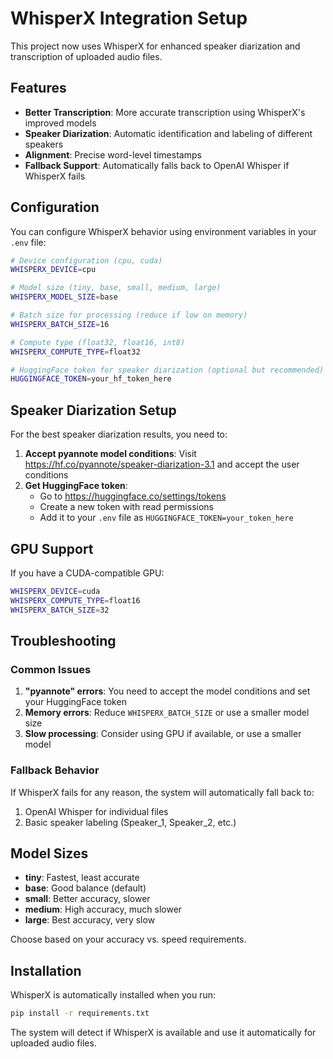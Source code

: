 # WhisperX Integration Setup

This project now uses WhisperX for enhanced speaker diarization and transcription of uploaded audio files.

## Features

- **Better Transcription**: More accurate transcription using WhisperX's improved models
- **Speaker Diarization**: Automatic identification and labeling of different speakers
- **Alignment**: Precise word-level timestamps
- **Fallback Support**: Automatically falls back to OpenAI Whisper if WhisperX fails

## Configuration

You can configure WhisperX behavior using environment variables in your `.env` file:

```bash
# Device configuration (cpu, cuda)
WHISPERX_DEVICE=cpu

# Model size (tiny, base, small, medium, large)
WHISPERX_MODEL_SIZE=base

# Batch size for processing (reduce if low on memory)
WHISPERX_BATCH_SIZE=16

# Compute type (float32, float16, int8)
WHISPERX_COMPUTE_TYPE=float32

# HuggingFace token for speaker diarization (optional but recommended)
HUGGINGFACE_TOKEN=your_hf_token_here
```

## Speaker Diarization Setup

For the best speaker diarization results, you need to:

1. **Accept pyannote model conditions**: Visit https://hf.co/pyannote/speaker-diarization-3.1 and accept the user conditions
2. **Get HuggingFace token**: 
   - Go to https://huggingface.co/settings/tokens
   - Create a new token with read permissions
   - Add it to your `.env` file as `HUGGINGFACE_TOKEN=your_token_here`

## GPU Support

If you have a CUDA-compatible GPU:

```bash
WHISPERX_DEVICE=cuda
WHISPERX_COMPUTE_TYPE=float16
WHISPERX_BATCH_SIZE=32
```

## Troubleshooting

### Common Issues

1. **"pyannote" errors**: You need to accept the model conditions and set your HuggingFace token
2. **Memory errors**: Reduce `WHISPERX_BATCH_SIZE` or use a smaller model size
3. **Slow processing**: Consider using GPU if available, or use a smaller model

### Fallback Behavior

If WhisperX fails for any reason, the system will automatically fall back to:
1. OpenAI Whisper for individual files
2. Basic speaker labeling (Speaker_1, Speaker_2, etc.)

## Model Sizes

- **tiny**: Fastest, least accurate
- **base**: Good balance (default)
- **small**: Better accuracy, slower
- **medium**: High accuracy, much slower
- **large**: Best accuracy, very slow

Choose based on your accuracy vs. speed requirements.

## Installation

WhisperX is automatically installed when you run:

```bash
pip install -r requirements.txt
```

The system will detect if WhisperX is available and use it automatically for uploaded audio files. 